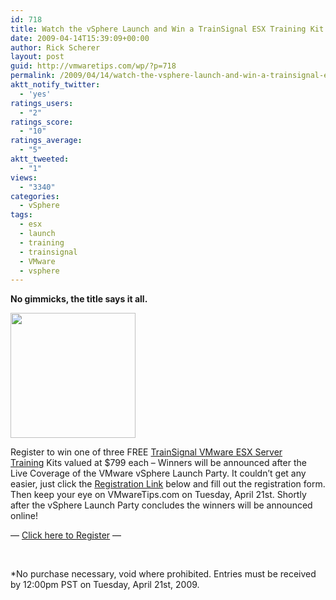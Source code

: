 ```yaml
---
id: 718
title: Watch the vSphere Launch and Win a TrainSignal ESX Training Kit
date: 2009-04-14T15:39:09+00:00
author: Rick Scherer
layout: post
guid: http://vmwaretips.com/wp/?p=718
permalink: /2009/04/14/watch-the-vsphere-launch-and-win-a-trainsignal-esx-training-kit/
aktt_notify_twitter:
  - 'yes'
ratings_users:
  - "2"
ratings_score:
  - "10"
ratings_average:
  - "5"
aktt_tweeted:
  - "1"
views:
  - "3340"
categories:
  - vSphere
tags:
  - esx
  - launch
  - training
  - trainsignal
  - VMware
  - vsphere
---
```

<div>
  <p>
    <strong>No gimmicks, the title says it all.</strong>
  </p>
  
  <p>
    <img class="alignright size-medium wp-image-705" title="ts_esx" src="http://vmwaretips.com/wp/wp-content/uploads/2009/04/ts_esx-300x198.jpg" alt="" height="200" srcset="http://vmwaretips.com/wp/wp-content/uploads/2009/04/ts_esx-300x198.jpg 300w, http://vmwaretips.com/wp/wp-content/uploads/2009/04/ts_esx.jpg 500w" sizes="(max-width: 300px) 100vw, 300px" />
  </p>
  
  <p style="text-align: left; ">
    Register to win one of three FREE <a href="http://www.trainsignal.com/VMware-ESX-Server-Training-P14.aspx" target="_blank"><span style="text-decoration: none;">TrainSignal VMware ESX Server Training</span></a> Kits valued at $799 each &#8211; Winners will be announced after the Live Coverage of the VMware vSphere Launch Party. It couldn&#8217;t get any easier, just click the <a href="http://www.vmwaretips.com/contest/register.php" target="_blank">Registration Link</a> below and fill out the registration form. Then keep your eye on VMwareTips.com on Tuesday, April 21st. Shortly after the vSphere Launch Party concludes the winners will be announced online!
  </p>
  
  <p style="text-align: left; ">
    &#8212; <a href="http://www.vmwaretips.com/contest/register.php" target="_blank">Click here to Register</a> &#8212;
  </p>
  
  <p style="text-align: left; ">
     
  </p>
  
  <p>
    *No purchase necessary, void where prohibited. Entries must be received by 12:00pm PST on Tuesday, April 21st, 2009. 
  </p>
</div>